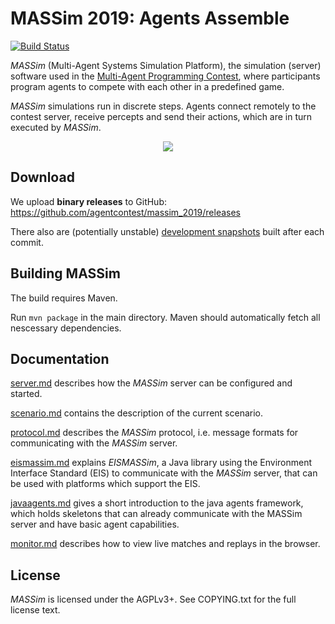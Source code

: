 MASSim 2019: Agents Assemble
============================

[![Build Status](https://travis-ci.org/agentcontest/massim_2019.svg?branch=master)](https://travis-ci.org/agentcontest/massim_2019)

_MASSim_ (Multi-Agent Systems Simulation Platform), the simulation (server)
software used in the
[Multi-Agent Programming Contest](https://multiagentcontest.org/),
where participants program agents to compete with each other in a
predefined game.

_MASSim_ simulations run in discrete steps. Agents connect remotely to the
contest server, receive percepts and send their actions, which are in turn
executed by _MASSim_.

<p align="center">
  <img src="https://multiagentcontest.org/2019/banner.png">
</p>

Download
--------

We upload **binary releases** to GitHub: https://github.com/agentcontest/massim_2019/releases

There also are (potentially unstable) [development snapshots](https://s3-eu-west-1.amazonaws.com/agentcontest/massim/massim-master.tar.gz) built after each commit.

Building MASSim
---------------

The build requires Maven.

Run `mvn package` in the main directory. Maven should automatically
fetch all nescessary dependencies.

Documentation
-------------

[server.md](docs/server.md) describes how the _MASSim_ server can be configured and started.

[scenario.md](docs/scenario.md) contains the description of the current scenario.

[protocol.md](docs/protocol.md) describes the _MASSim_ protocol, i.e. message formats for communicating with the _MASSim_ server.

[eismassim.md](docs/eismassim.md) explains _EISMASSim_, a Java library using the Environment Interface Standard (EIS) to communicate with the _MASSim_ server, that can be used with platforms which support the EIS.

[javaagents.md](docs/javaagents.md) gives a short introduction to the java agents framework, which holds skeletons that can already communicate with the MASSim server and have basic agent capabilities.

[monitor.md](docs/monitor.md) describes how to view live matches and replays in the browser.

License
-------

_MASSim_ is licensed under the AGPLv3+. See COPYING.txt for the full
license text.
